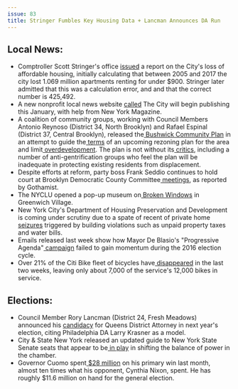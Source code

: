 ```yaml
---
issue: 83
title: Stringer Fumbles Key Housing Data + Lancman Announces DA Run
---
```


## Local News:
-   Comptroller Scott Stringer's office [issued](http://gothamist.com/2018/09/26/report_affordable_apartments_nyc.php) a report on the City's loss of affordable housing, initially calculating that between 2005 and 2017 the city lost 1.069 million apartments renting for under $900. Stringer later admitted that this was a calculation error, and and that the correct number is 425,492.
-   A new nonprofit local news website [called](https://www.nytimes.com/2018/09/26/business/media/the-city-new-york-magazine.html) The City will begin publishing this January, with help from New York Magazine.
-   A coalition of community groups, working with Council Members Antonio Reynoso (District 34, North Brooklyn) and Rafael Espinal (District 37, Central Brooklyn), released the[  Bushwick Community Plan](http://www.bushwickcommunityplan.org/welcome/) in an attempt to guide the[  terms](http://www.gothamgazette.com/city/7955-hoping-to-dictate-city-rezoning-and-stem-gentrification-locals-put-forth-bushwick-community-plan) of an upcoming rezoning plan for the area and limit[  overdevelopment](https://citylimits.org/2018/09/26/bushwick-community-plan-calls-for-changes-in-zoning-and-in-the-process/). The plan is not without its[  critics](http://gothamist.com/2018/09/24/bushwick_community_plan.php), including a number of anti-gentrification groups who feel the plan will be inadequate in protecting existing residents from displacement.
-   Despite efforts at reform, party boss Frank Seddio continues to hold court at Brooklyn Democratic County Committee[  meetings](http://gothamist.com/2018/09/28/brooklyn_democratic_party_seddio.php), as reported by Gothamist.
-   The NYCLU opened a pop-up museum on[  Broken Windows](http://gothamist.com/2018/09/27/museum_of_broken_windows.php#photo-1) in Greenwich Village.
-   New York City's Department of Housing Preservation and Development is coming under scrutiny due to a spate of recent of private home[  seizures](https://www.kingscountypolitics.com/city-seizes-multiple-properties-as-real-estate-scandal-grows/) triggered by building violations such as unpaid property taxes and water bills.
-   Emails released last week show how Mayor De Blasio's "Progressive Agenda"[  campaign](http://www.nydailynews.com/news/politics/ny-pol-progressive-agenda-deblasio-emails-20180928-story.html) failed to gain momentum during the 2016 election cycle.
-   Over 21% of the Citi Bike fleet of bicycles have[  disappeared](https://nyc.streetsblog.org/2018/09/26/its-not-your-imagination-something-is-seriously-wrong-with-citi-bike-right-now/) in the last two weeks, leaving only about 7,000 of the service's 12,000 bikes in service.

## Elections:
-   Council Member Rory Lancman (District 24, Fresh Meadows) announced his [candidacy](https://www.huffingtonpost.com/entry/rory-lancman-district-attorney-richard-brown-queens-democratic-party-machine_us_5babeb0fe4b0353bd2d07747) for Queens District Attorney in next year's election, citing Philadelphia DA Larry Krasner as a model.
-   City & State New York released an updated guide to New York State Senate seats that appear to be[  in play](https://www.cityandstateny.com/articles/politics/campaigns-elections/2018-new-york-senate-elections-guide.html) in shifting the balance of power in the chamber.
-   Governor Cuomo spent[  $28 million](http://www.gothamgazette.com/state/7957-post-primary-campaign-finance-filings-show-cuomo-s-already-spent-28-million) on his primary win last month, almost ten times what his opponent, Cynthia Nixon, spent. He has roughly $11.6 million on hand for the general election.

